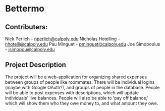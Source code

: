 # Bettermo
## Contributers:
Nick Perlich - nperlich@calpoly.edu
Nicholas Hotelling - nhotelli@calpoly.edu
Pau Minguet - pminguet@calpoly.edu
Joe Simopoulus - jsimopou@calpoly.edu

## Project Description
The project will be a web-application for organizing shared expenses between groups of people like roommates.
There will be individual logins (maybe with Google OAuth?), and groups of people in the database.
People will be able to post expenses with descriptions, which will update individuals' live balances.
People will also be able to 'pay off balance,' which will show them who they owe money to, and what amount they owe.
